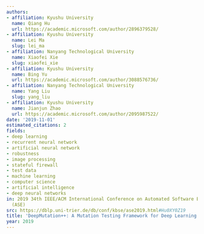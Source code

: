```yaml
---
authors:
- affiliation: Kyushu University
  name: Qiang Hu
  url: https://academic.microsoft.com/author/2896379528/
- affiliation: Kyushu University
  name: Lei Ma
  slug: lei_ma
- affiliation: Nanyang Technological University
  name: Xiaofei Xie
  slug: xiaofei_xie
- affiliation: Kyushu University
  name: Bing Yu
  url: https://academic.microsoft.com/author/3088576736/
- affiliation: Nanyang Technological University
  name: Yang Liu
  slug: yang_liu
- affiliation: Kyushu University
  name: Jianjun Zhao
  url: https://academic.microsoft.com/author/2095987522/
date: '2019-11-01'
estimated_citations: 2
fields:
- deep learning
- recurrent neural network
- artificial neural network
- robustness
- image processing
- stateful firewall
- test data
- machine learning
- computer science
- artificial intelligence
- deep neural networks
in: 2019 34th IEEE/ACM International Conference on Automated Software Engineering
  (ASE)
src: https://dblp.uni-trier.de/db/conf/kbse/ase2019.html#Hu0XY0Z19
title: 'DeepMutation++: A Mutation Testing Framework for Deep Learning Systems'
year: 2019
---
```

